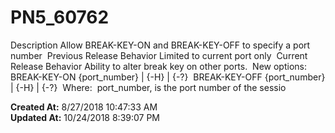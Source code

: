 # PN5_60762

Description Allow BREAK-KEY-ON and BREAK-KEY-OFF to specify a port number  Previous Release Behavior Limited to current port only  Current Release Behavior Ability to alter break key on other ports.  New options: BREAK-KEY-ON {port_number} | {-H} | {-?}  BREAK-KEY-OFF {port_number} | {-H} | {-?}  Where:  port_number, is the port number of the sessio  

**Created At:** 8/27/2018 10:47:33 AM  
**Updated At:** 10/24/2018 8:39:07 PM  

